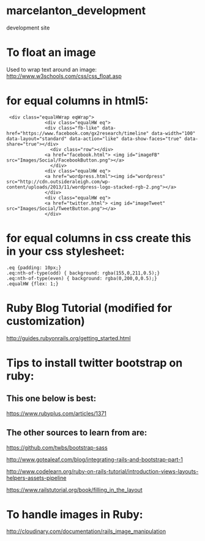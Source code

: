 # marcelanton_development
development site

# To float an image 

Used to wrap text around an image: http://www.w3schools.com/css/css_float.asp

# for equal columns in html5:
```
 <div class="equalHWrap eqWrap">
              <div class="equalHW eq">
              <div class="fb-like" data-href="https://www.facebook.com/gx2research/timeline" data-width="100" data-layout="standard" data-action="like" data-show-faces="true" data-share="true"></div>
                <div class="row"></div>
              <a href="facebook.html"> <img id="imageFB" src="Images/Social/FacebookButton.png"></a>
                </div>
              <div class="equalHW eq">
              <a href="wordpress.html"><img id="wordpress" src="http://cdn.outsideraleigh.com/wp-content/uploads/2013/11/wordpress-logo-stacked-rgb-2.png"></a>
              </div>
              <div class="equalHW eq">
              <a href="twitter.html"> <img id="imageTweet" src="Images/Social/TweetButton.png"></a>
              </div>
```

# for equal columns in css create this in your css stylesheet:

```
.eq {padding: 10px;}
.eq:nth-of-type(odd) { background: rgba(155,0,211,0.5);}
.eq:nth-of-type(even) { background: rgba(0,200,0,0.5);}
.equalHW {flex: 1;}
```
# Ruby Blog Tutorial (modified for customization)

http://guides.rubyonrails.org/getting_started.html

# Tips to install twitter bootstrap on ruby:

## This one below is best:

https://www.rubyplus.com/articles/1371

## The other sources to learn from are:

https://github.com/twbs/bootstrap-sass

http://www.gotealeaf.com/blog/integrating-rails-and-bootstrap-part-1

http://www.codelearn.org/ruby-on-rails-tutorial/introduction-views-layouts-helpers-assets-pipeline

https://www.railstutorial.org/book/filling_in_the_layout

# To handle images in Ruby:

http://cloudinary.com/documentation/rails_image_manipulation
